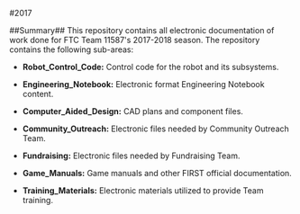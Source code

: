 #2017

##Summary##
This repository contains all electronic documentation of work done for FTC Team 11587's 2017-2018 season.  The repository contains the following sub-areas:

* **Robot_Control_Code:** Control code for the robot and its subsystems.

* **Engineering_Notebook:** Electronic format Engineering Notebook content.

* **Computer_Aided_Design:** CAD plans and component files.

* **Community_Outreach:** Electronic files needed by Community Outreach Team.

* **Fundraising:** Electronic files needed by Fundraising Team.

* **Game_Manuals:** Game manuals and other FIRST official documentation.

* **Training_Materials:** Electronic materials utilized to provide Team training.

